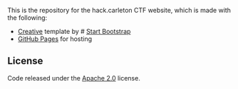 This is the repository for the hack.carleton CTF website, which is made with the following:

- [Creative](http://startbootstrap.com/template-overviews/creative/) template by # [Start Bootstrap](http://startbootstrap.com/)
- [GitHub Pages](https://pages.github.com/) for hosting

## License

Code released under the [Apache 2.0](https://www.apache.org/licenses/LICENSE-2.0) license.